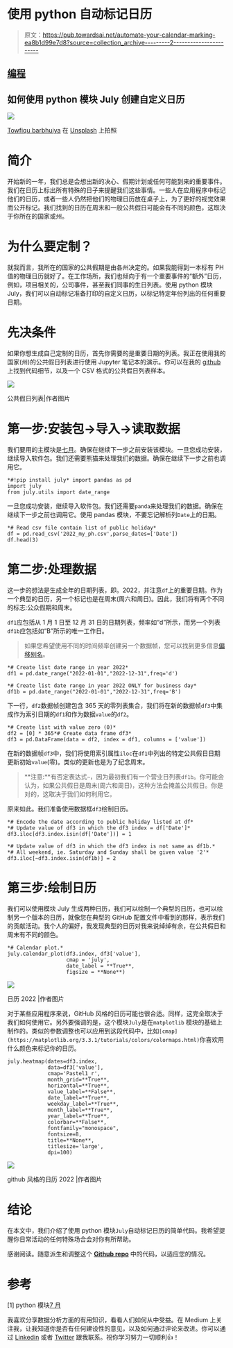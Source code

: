 # 使用 python 自动标记日历

> 原文：<https://pub.towardsai.net/automate-your-calendar-marking-ea8b1d99e7d8?source=collection_archive---------2----------------------->

## [编程](https://towardsai.net/p/category/programming)

## 如何使用 python 模块 July 创建自定义日历

![](img/b627f20affccac0a57a3dfbb77d33993.png)

[Towfiqu barbhuiya](https://unsplash.com/@towfiqu999999?utm_source=unsplash&utm_medium=referral&utm_content=creditCopyText) 在 [Unsplash](https://unsplash.com/s/photos/calendar?utm_source=unsplash&utm_medium=referral&utm_content=creditCopyText) 上拍照

# **简介**

开始新的一年，我们总是会想出新的决心、假期计划或任何可能到来的重要事件。我们在日历上标出所有特殊的日子来提醒我们这些事情。一些人在应用程序中标记他们的日历，或者一些人仍然把他们的物理日历放在桌子上，为了更好的视觉效果而公开标记。我们找到的日历在周末和一般公共假日可能会有不同的颜色，这取决于你所在的国家或州。

# **为什么要定制？**

就我而言，我所在的国家的公共假期是由各州决定的。如果我能得到一本标有 PH 值的物理日历就好了。在工作场所，我们也倾向于有一个重要事件的“额外”日历，例如，项目相关的，公司事件，甚至我们同事的生日列表。使用 python 模块 July，我们可以自动标记准备打印的自定义日历，以标记特定年份列出的任何重要日期。

# **先决条件**

如果你想生成自己定制的日历，首先你需要的是重要日期的列表。我正在使用我的国家(州)的公共假日列表进行使用 Jupyter 笔记本的演示。你可以在我的 [github](https://github.com/yudhi-chen/custom_calendar) 上找到代码细节，以及一个 CSV 格式的公共假日列表样本。

![](img/0f8c6184462f601745a0193d0ec1d6e1.png)

公共假日列表|作者图片

# **第一步:安装包→导入→读取数据**

我们要用的主模块是[七月](https://github.com/e-hulten/july)。确保在继续下一步之前安装该模块。一旦您成功安装，继续导入软件包。我们还需要熊猫来处理我们的数据。确保在继续下一步之前也调用它。

```
*#!pip install july* import pandas as pd
import july
from july.utils import date_range
```

一旦您成功安装，继续导入软件包。我们还需要`panda`来处理我们的数据。确保在继续下一步之前也调用它。使用 pandas 模块，不要忘记解析列`Date`上的日期。

```
*# Read csv file contain list of public holiday*
df = pd.read_csv('2022_my_ph.csv',parse_dates=['Date'])
df.head(3)
```

# **第二步:处理数据**

这一步的想法是生成全年的日期列表，即。2022，并注意`df`上的重要日期。作为一个典型的日历，另一个标记也是在周末(周六和周日)。因此，我们将有两个不同的标志:公众假期和周末。

`df1`应包括从 1 月 1 日至 12 月 31 日的日期列表，频率如“d”所示，而另一个列表`df1b`应包括如“B”所示的唯一工作日。

> 如果您希望使用不同的时间频率创建另一个数据帧，您可以找到更多信息[偏移别名](https://pandas.pydata.org/docs/user_guide/timeseries.html#offset-aliases)。

```
*# Create list date range in year 2022*
df1 = pd.date_range("2022-01-01","2022-12-31",freq='d')

*# Create list date range in year 2022 ONLY for business day*
df1b = pd.date_range("2022-01-01","2022-12-31",freq='B')
```

下一行，`df2`数据帧创建包含 365 天的零列表集合，我们将在新的数据帧`df3`中集成作为索引日期的`df1`和作为数据`value`的`df2`。

```
*# Create list with value zero (0)*
df2 = [0] * 365*# Create data frame df3*
df3 = pd.DataFrame(data = df2, index = df1, columns = ['value'])
```

在新的数据帧`df3`中，我们将使用索引属性`iloc`在`df1`中列出的特定公共假日日期更新初始`value`(零)。类似的更新也是为了纪念周末。

> **注意:**有否定表达式`~`，因为最初我们有一个营业日列表`df1b`。你可能会认为，如果公共假日是周末(周六和周日)，这种方法会掩盖公共假日。你是对的，这取决于我们如何利用它。

原来如此。我们准备使用数据框`df3`绘制日历。

```
*# Encode the date according to public holiday listed at df*
*# Update value of df3 in which the df3 index = df['Date']*
df3.iloc[df3.index.isin(df['Date'])] = 1

*# Update value of df3 in which the df3 index is not same as df1b.*
*# All weekend, ie. Saturday and Sunday shall be given value '2'*
df3.iloc[~df3.index.isin(df1b)] = 2
```

# **第三步:绘制日历**

我们可以使用模块 July 生成两种日历，我们可以绘制一个典型的日历，也可以绘制另一个版本的日历，就像您在典型的 GitHub 配置文件中看到的那样，表示我们的贡献活动。我个人的偏好，我发现典型的日历对我来说绰绰有余，在公共假日和周末有不同的颜色。

```
*# Calendar plot.* 
july.calendar_plot(df3.index, df3['value'],
                   cmap = 'july',
                   date_label = **True**,
                   figsize = **None**)
```

![](img/cc5accefe9a5bc693dfc78336f5851e7.png)

日历 2022 |作者图片

对于某些应用程序来说，GitHub 风格的日历可能也很合适。同样，这完全取决于我们如何使用它。另外要强调的是，这个模块`July`是在`matplotlib` 模块的基础上制作的。类似的参数调整也可以应用到这段代码中，比如`[cmap](https://matplotlib.org/3.3.1/tutorials/colors/colormaps.html)`你喜欢用什么颜色来标记你的日历。

```
july.heatmap(dates=df3.index, 
             data=df3['value'], 
             cmap='Pastel1_r',
             month_grid=**True**, 
             horizontal=**True**,
             value_label=**False**,
             date_label=**True**,
             weekday_label=**True**,
             month_label=**True**, 
             year_label=**True**,
             colorbar=**False**,
             fontfamily="monospace",
             fontsize=8,
             title=**None**,
             titlesize='large',
             dpi=100)
```

![](img/c19f76936e51554583a6deb88f1315d9.png)

github 风格的日历 2022 |作者图片

# **结论**

在本文中，我们介绍了使用 python 模块`July`自动标记日历的简单代码。我希望提醒你日常活动的任何特殊场合会对你有所帮助。

感谢阅读。随意派生和调整这个 [**Github repo**](https://github.com/yudhi-chen/custom_calendar) 中的代码，以适应您的情况。

# 参考

[1] python 模块[7 月](https://github.com/e-hulten/july)

我喜欢分享数据分析方面的有用知识，看看人们如何从中受益。在 Medium 上关注我，让我知道你是否有任何建设性的意见，以及如何通过评论来改进。你可以通过 [Linkedin](https://www.linkedin.com/in/yudhi-somali-157ab553/) 或者 [Twitter](https://twitter.com/ChenYudhi) 跟我联系。祝你学习努力一切顺利👍！